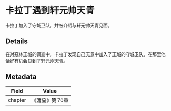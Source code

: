 # 卡拉丁遇到轩元帅天青
卡拉丁加入了守城卫队，并被介绍与轩元帅天青见面。

## Details
在对寇林王城的调查中，卡拉丁发现自己无意中加入了王城的守城卫队，在那里他恰好有机会见到了轩元帅天青。

## Metadata
| Field | Value |
| ----- | ----- |
| chapter | 《渡誓》第70章 |
